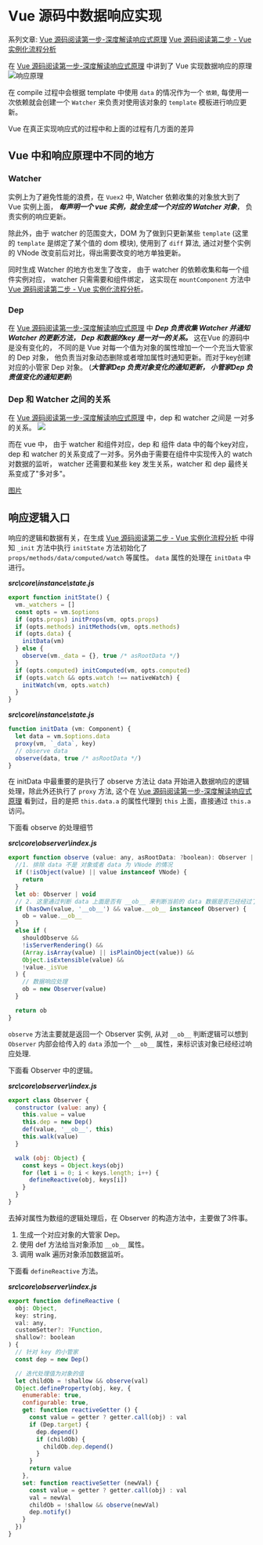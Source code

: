 # Vue 源码中数据响应实现

系列文章:
[Vue 源码阅读第一步-深度解读响应式原理](https://juejin.im/post/6871478709506244615)
[Vue 源码阅读第二步 - Vue 实例化流程分析](https://juejin.im/post/6873739621823184903)


在 [Vue 源码阅读第一步-深度解读响应式原理](https://juejin.im/post/6871478709506244615) 中讲到了 Vue 实现数据响应的原理
![响应原理](https://p9-juejin.byteimg.com/tos-cn-i-k3u1fbpfcp/f14a2c7de7474e588d66b8de7fae6de1~tplv-k3u1fbpfcp-zoom-1.image)

在 compile 过程中会根据 template 中使用 `data` 的情况作为一个 `依赖`, 每使用一次依赖就会创建一个 `Watcher` 来负责对使用该对象的 `template` 模板进行响应更新。 

Vue 在真正实现响应式的过程中和上面的过程有几方面的差异

## Vue 中和响应原理中不同的地方

### Watcher 

实例上为了避免性能的浪费，在 `Vuex2` 中, Watcher 依赖收集的对象放大到了 Vue 实例上面， ***每声明一个 vue 实例，就会生成一个对应的 Watcher 对象***， 负责实例的响应更新。

除此外，由于 watcher 的范围变大，DOM 为了做到只更新某些 `template` (这里的 `template` 是绑定了某个值的 dom 模块), 使用到了 `diff` 算法, 通过对整个实例的 VNode 改变前后对比，得出需要改变的地方单独更新。

同时生成 Watcher 的地方也发生了改变， 由于 watcher 的依赖收集和每一个组件实例对应， watcher 只需需要和组件绑定， 这实现在 `mountComponent` 方法中 [Vue 源码阅读第二步 - Vue 实例化流程分析](https://juejin.im/post/6873739621823184903#heading-7)。

### Dep
在 [Vue 源码阅读第一步-深度解读响应式原理](https://juejin.im/post/6871478709506244615) 中 ***Dep 负责收集 Watcher 并通知 Watcher 的更新方法， Dep 和数据的key 是一对一的关系。*** 这在Vue 的源码中是没有变化的， 不同的是 Vue 对每一个值为对象的属性增加一个一个充当大管家的 Dep 对象， 他负责当对象动态删除或者增加属性时通知更新。而对于key创建对应的小管家 Dep 对象。 (***大管家Dep 负责对象变化的通知更新， 小管家Dep 负责值变化的通知更新***)


### Dep 和 Watcher 之间的关系
在 [Vue 源码阅读第一步-深度解读响应式原理](https://juejin.im/post/6871478709506244615#heading-9) 中，dep 和 watcher 之间是 一对多的关系。
![](https://p6-juejin.byteimg.com/tos-cn-i-k3u1fbpfcp/ae0f61399a554f27836958354f351a4c~tplv-k3u1fbpfcp-zoom-1.image) 

而在 vue 中， 由于 watcher 和组件对应，dep 和 组件 data 中的每个key对应，dep 和 watcher 的关系变成了一对多。另外由于需要在组件中实现传入的 watch 对数据的监听， watcher 还需要和某些 key 发生关系，watcher 和 dep 最终关系变成了"多对多"。

[图片]()



## 响应逻辑入口
响应的逻辑和数据有关，在生成 [Vue 源码阅读第二步 - Vue 实例化流程分析](https://juejin.im/post/6873739621823184903#heading-5) 中得知 `_init` 方法中执行 `initState` 方法初始化了 `props/methods/data/computed/watch` 等属性。 `data` 属性的处理在 `initData` 中进行。

***src\core\instance\state.js***
```js
export function initState() {
  vm._watchers = []
  const opts = vm.$options
  if (opts.props) initProps(vm, opts.props)
  if (opts.methods) initMethods(vm, opts.methods)
  if (opts.data) {
    initData(vm)
  } else {
    observe(vm._data = {}, true /* asRootData */)
  }
  if (opts.computed) initComputed(vm, opts.computed)
  if (opts.watch && opts.watch !== nativeWatch) {
    initWatch(vm, opts.watch)
  }
}
```

***src\core\instance\state.js***

```js
function initData (vm: Component) {
  let data = vm.$options.data
  proxy(vm, `_data`, key)
  // observe data
  observe(data, true /* asRootData */)
}
```
在 initData 中最重要的是执行了 observe 方法让 data 开始进入数据响应的逻辑处理，除此外还执行了 `proxy` 方法, 这个在 [Vue 源码阅读第一步-深度解读响应式原理](https://juejin.im/post/6871478709506244615#heading-8) 看到过，目的是把 `this.data.a` 的属性代理到 `this` 上面，直接通过 `this.a` 访问。

下面看 observe 的处理细节

***src\core\observer\index.js***
```js
export function observe (value: any, asRootData: ?boolean): Observer | void {
  //1. 排除 data 不是 对象或者 data 为 VNode 的情况 
  if (!isObject(value) || value instanceof VNode) {
    return
  }
  let ob: Observer | void
  // 2. 这里通过判断 data 上面是否有 __ob__ 来判断当前的 data 数据是否已经经过了响应式的处理，如果处理过了，直接返回处理后的结果。
  if (hasOwn(value, '__ob__') && value.__ob__ instanceof Observer) {
    ob = value.__ob__
  } 
  else if (
    shouldObserve &&
    !isServerRendering() &&
    (Array.isArray(value) || isPlainObject(value)) &&
    Object.isExtensible(value) &&
    !value._isVue
  ) {
    // 数据响应处理
    ob = new Observer(value)
  }

  return ob
}
```
`observe` 方法主要就是返回一个 Observer 实例, 从对 `__ob__` 判断逻辑可以想到 `Observer` 内部会给传入的 `data` 添加一个 `__ob__` 属性，来标识该对象已经经过响应处理. 

下面看 Observer 中的逻辑。

***src\core\observer\index.js***
```js
export class Observer {
  constructor (value: any) {
    this.value = value
    this.dep = new Dep()
    def(value, '__ob__', this)
    this.walk(value)
  }

  walk (obj: Object) {
    const keys = Object.keys(obj)
    for (let i = 0; i < keys.length; i++) {
      defineReactive(obj, keys[i])
    }
  }
}
```

去掉对属性为数组的逻辑处理后，在 Observer 的构造方法中，主要做了3件事。 

1. 生成一个对应对象的大管家 Dep。
2. 使用 def 方法给当对象添加 `__ob__` 属性。
3. 调用 walk 遍历对象添加数据监听。

下面看 `defineReactive` 方法。

***src\core\observer\index.js***

```js
export function defineReactive (
  obj: Object,
  key: string,
  val: any,
  customSetter?: ?Function,
  shallow?: boolean
) {
  // 针对 key 的小管家
  const dep = new Dep()

  // 迭代处理值为对象的值
  let childOb = !shallow && observe(val)
  Object.defineProperty(obj, key, {
    enumerable: true,
    configurable: true,
    get: function reactiveGetter () {
      const value = getter ? getter.call(obj) : val
      if (Dep.target) {
        dep.depend()
        if (childOb) {
          childOb.dep.depend()
        }
      }
      return value
    },
    set: function reactiveSetter (newVal) {
      const value = getter ? getter.call(obj) : val
      val = newVal
      childOb = !shallow && observe(newVal)
      dep.notify()
    }
  })
}
```



